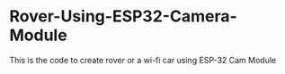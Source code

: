 # Rover-Using-ESP32-Camera-Module
This is the code to create rover or a wi-fi car using ESP-32 Cam Module
